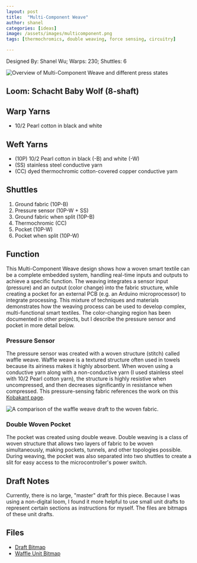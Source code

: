 ```yaml
---
layout: post
title:  "Multi-Component Weave"
author: shanel
categories: [ideas]
image: /assets/images/multicomponent.png
tags: [thermochromics, double weaving, force sensing, circuitry]

---
```

Designed By: Shanel Wu; Warps: 230; Shuttles: 6

![Overview of Multi-Component Weave and different press states][final]

## Loom: Schacht Baby Wolf (8-shaft)

## Warp Yarns
- 10/2 Pearl cotton in black and white

## Weft Yarns
- (10P) 10/2 Pearl cotton in black (-B) and white (-W)
- (SS) stainless steel conductive yarn
- (CC) dyed thermochromic cotton-covered copper conductive yarn

## Shuttles
1. Ground fabric (10P-B)
2. Pressure sensor (10P-W + SS)
3. Ground fabric when split (10P-B)
4. Thermochromic (CC)
5. Pocket (10P-W)
6. Pocket when split (10P-W)

## Function
This Multi-Component Weave design shows how a woven smart textile can be a complete embedded system, handling real-time inputs and outputs to achieve a specific function. The weaving integrates a sensor input (pressure) and an output (color change) into the fabric structure, while creating a pocket for an external PCB (e.g. an Arduino microprocessor) to integrate processing. This mixture of techniques and materials demonstrates how the weaving process can be used to develop complex, multi-functional smart textiles. The color-changing region has been documented in other projects, but I describe the pressure sensor and pocket in more detail below.

### Pressure Sensor

The pressure sensor was created with a woven structure (stitch) called waffle weave. Waffle weave is a textured structure often used in towels because its airiness makes it highly absorbent. When woven using a conductive yarn along with a non-conductive yarn (I used stainless steel with 10/2 Pearl cotton yarn), the structure is highly resistive when uncompressed, and then decreases significantly in resistance when compressed. This pressure-sensing fabric references the work on this [Kobakant page](https://www.kobakant.at/DIY/?p=6005).

![A comparison of the waffle weave draft to the woven fabric.]({{site.baseurl}}/assets/images/multicomponent_stitch.png)

### Double Woven Pocket

The pocket was created using double weave. Double weaving is a class of woven structure that allows two layers of fabric to be woven simultaneously, making pockets, tunnels, and other topologies possible. During weaving, the pocket was also separated into two shuttles to create a slit for easy access to the microcontroller's power switch.

## Draft Notes

Currently, there is no large, "master" draft for this piece. Because I was using a non-digital loom, I found it more helpful to use small unit drafts to represent certain sections as instructions for myself. The files are bitmaps of these unit drafts.

## Files
- [Draft Bitmap](/drafts/multicomponent_weave/multiComponent.bmp)
- [Waffle Unit Bitmap](/drafts/multicomponent_weave/waffleUnit.bmp)

[final]: {{site.baseurl}}/assets/images/multicomponent.png "Figure for Multi-Component Weave"


